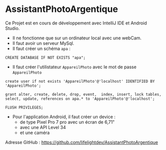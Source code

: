 # AssistantPhotoArgentique

Ce Projet est en cours de développement avec IntelliJ IDE et Android Studio.
* Il ne fonctionne que sur un ordinateur local avec une webCam.
* Il faut avoir un serveur MySql. 
* Il faut créer un schéma `apa` : 

`CREATE DATABASE IF NOT EXISTS "apa";`

* Il faut créer l'utilistateur `AppareilPhoto` avec le mot de passe `AppareilPhoto` 

`create user if not exists 'AppareilPhoto'@'localhost' IDENTIFIED BY 'AppareilPhoto';`

`grant alter, create, delete, drop, event,  index, insert, lock tables,  select, update, references on apa.* to 'AppareilPhoto'@'localhost';`

`FLUSH PRIVILEGES;`

* Pour l'application Android, il faut créer un device : 
   * de type Pixel Pro 7 pro avec un écran de 6,71"
   * avec une API Level 34 
   * et une caméra 

Adresse GitHub : https://github.com/lifelightdev/AssistantPhotoArgentique
